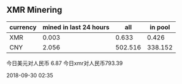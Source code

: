 ## XMR Minering

|currency|mined in last 24 hours|all|in pool|
|---|---|---|---|
|XMR|0.003|0.633|0.426|
|CNY|2.056|502.516|338.152|

今日美元对人民币 6.87	今日xmr对人民币793.39


2018-09-30 02:35